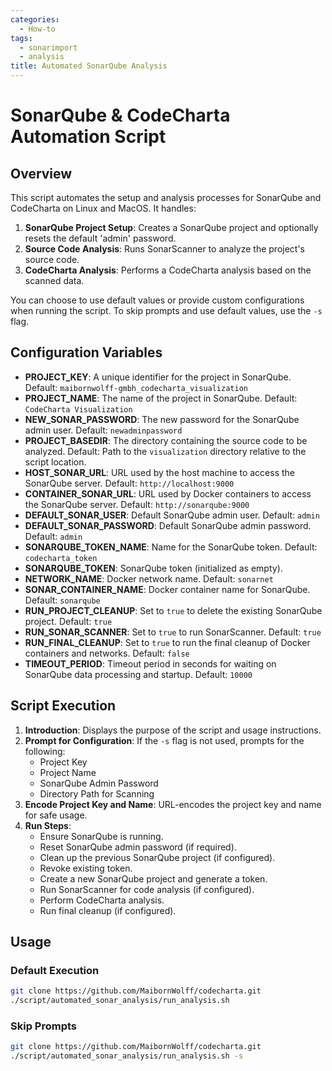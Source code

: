 ```yaml
---
categories:
  - How-to
tags:
  - sonarimport
  - analysis
title: Automated SonarQube Analysis
---
```


# SonarQube & CodeCharta Automation Script

## Overview

This script automates the setup and analysis processes for SonarQube and CodeCharta on Linux and MacOS. It handles:

1. **SonarQube Project Setup**: Creates a SonarQube project and optionally resets the default 'admin' password.
2. **Source Code Analysis**: Runs SonarScanner to analyze the project's source code.
3. **CodeCharta Analysis**: Performs a CodeCharta analysis based on the scanned data.

You can choose to use default values or provide custom configurations when running the script. To skip prompts and use default values, use the `-s` flag.

## Configuration Variables

- **PROJECT_KEY**: A unique identifier for the project in SonarQube. Default: `maibornwolff-gmbh_codecharta_visualization`
- **PROJECT_NAME**: The name of the project in SonarQube. Default: `CodeCharta Visualization`
- **NEW_SONAR_PASSWORD**: The new password for the SonarQube admin user. Default: `newadminpassword`
- **PROJECT_BASEDIR**: The directory containing the source code to be analyzed. Default: Path to the `visualization` directory relative to the script location.
- **HOST_SONAR_URL**: URL used by the host machine to access the SonarQube server. Default: `http://localhost:9000`
- **CONTAINER_SONAR_URL**: URL used by Docker containers to access the SonarQube server. Default: `http://sonarqube:9000`
- **DEFAULT_SONAR_USER**: Default SonarQube admin user. Default: `admin`
- **DEFAULT_SONAR_PASSWORD**: Default SonarQube admin password. Default: `admin`
- **SONARQUBE_TOKEN_NAME**: Name for the SonarQube token. Default: `codecharta_token`
- **SONARQUBE_TOKEN**: SonarQube token (initialized as empty).
- **NETWORK_NAME**: Docker network name. Default: `sonarnet`
- **SONAR_CONTAINER_NAME**: Docker container name for SonarQube. Default: `sonarqube`
- **RUN_PROJECT_CLEANUP**: Set to `true` to delete the existing SonarQube project. Default: `true`
- **RUN_SONAR_SCANNER**: Set to `true` to run SonarScanner. Default: `true`
- **RUN_FINAL_CLEANUP**: Set to `true` to run the final cleanup of Docker containers and networks. Default: `false`
- **TIMEOUT_PERIOD**: Timeout period in seconds for waiting on SonarQube data processing and startup. Default: `10000`

## Script Execution

1. **Introduction**: Displays the purpose of the script and usage instructions.
2. **Prompt for Configuration**: If the `-s` flag is not used, prompts for the following:
   - Project Key
   - Project Name
   - SonarQube Admin Password
   - Directory Path for Scanning
3. **Encode Project Key and Name**: URL-encodes the project key and name for safe usage.
4. **Run Steps**:
   - Ensure SonarQube is running.
   - Reset SonarQube admin password (if required).
   - Clean up the previous SonarQube project (if configured).
   - Revoke existing token.
   - Create a new SonarQube project and generate a token.
   - Run SonarScanner for code analysis (if configured).
   - Perform CodeCharta analysis.
   - Run final cleanup (if configured).

## Usage

### Default Execution

```bash
git clone https://github.com/MaibornWolff/codecharta.git
./script/automated_sonar_analysis/run_analysis.sh
```

### Skip Prompts

```bash
git clone https://github.com/MaibornWolff/codecharta.git
./script/automated_sonar_analysis/run_analysis.sh -s
```
